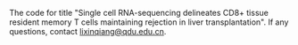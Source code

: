 The code for title "Single cell RNA-sequencing delineates CD8+ tissue resident memory T cells maintaining rejection in liver transplantation". If any questions, contact lixinqiang@qdu.edu.cn.
